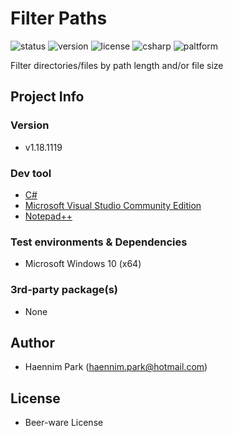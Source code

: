 # Filter Paths

![status](https://img.shields.io/badge/Status-done-green.svg)
![version](https://img.shields.io/badge/Version-v1.18.1119-orange.svg)
![license](https://img.shields.io/badge/License-Beer--ware-brightgreen.svg)
![csharp](https://img.shields.io/badge/CSharp-7.3-blue.svg)
![paltform](https://img.shields.io/badge/Platform-win--64-blue.svg)


Filter directories/files by path length and/or file size


## Project Info

### Version

+ v1.18.1119

### Dev tool

+ [C#](https://docs.microsoft.com/ko-kr/dotnet/csharp/)
+ [Microsoft Visual Studio Community Edition](https://visualstudio.microsoft.com/ko/)
+ [Notepad++](https://notepad-plus-plus.org/)

### Test environments & Dependencies

+ Microsoft Windows 10 (x64)

### 3rd-party package(s)

+ None


## Author

+ Haennim Park ([haennim.park@hotmail.com](haennim.park@hotmail.com))


## License

+ Beer-ware License





